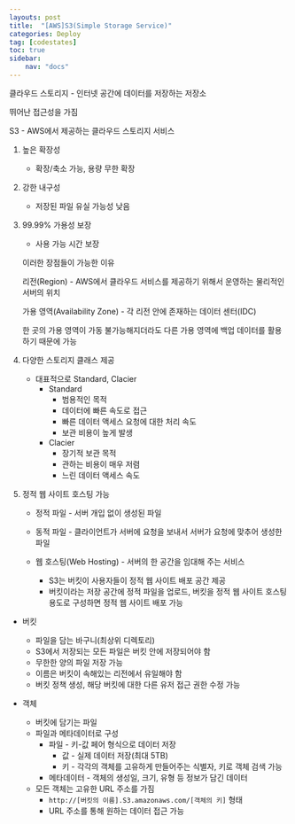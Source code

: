 ```yaml
---
layouts: post
title:  "[AWS]S3(Simple Storage Service)"
categories: Deploy
tag: [codestates]
toc: true
sidebar:
    nav: "docs"
---
```


클라우드 스토리지 - 인터넷 공간에 데이터를 저장하는 저장소

뛰어난 접근성을 가짐

S3 - AWS에서 제공하는 클라우드 스토리지 서비스

1. 높은 확장성
   - 확장/축소 가능, 용량 무한 확장
2. 강한 내구성
   - 저장된 파일 유실 가능성 낮음
3. 99.99% 가용성 보장
   - 사용 가능 시간 보장

    이러한 장점들이 가능한 이유

    리전(Region) - AWS에서 클라우드 서비스를 제공하기 위해서 운영하는 물리적인 서버의 위치

    가용 영역(Availability Zone) - 각 리전 안에 존재하는 데이터 센터(IDC)

    한 곳의 가용 영역이 가동 불가능해지더라도 다른 가용 영역에 백업 데이터를 활용하기 때문에 가능

4. 다양한 스토리지 클래스 제공
   - 대표적으로 Standard, Clacier
     - Standard
       - 범용적인 목적
       - 데이터에 빠른 속도로 접근
       - 빠른 데이터 액세스 요청에 대한 처리 속도
       - 보관 비용이 높게 발생
     - Clacier
       - 장기적 보관 목적
       - 관하는 비용이 매우 저렴
       - 느린 데이터 액세스 속도

5. 정적 웹 사이트 호스팅 가능
   - 정적 파일 - 서버 개입 없이 생성된 파일
   - 동적 파일 - 클라이언트가 서버에 요청을 보내서 서버가 요청에 맞추어 생성한 파일
   - 웹 호스팅(Web Hosting) - 서버의 한 공간을 임대해 주는 서비스

       - S3는 버킷이 사용자들이 정적 웹 사이트 배포 공간 제공
       - 버킷이라는 저장 공간에 정적 파일을 업로드, 버킷을 정적 웹 사이트 호스팅 용도로 구성하면 정적 웹 사이트 배포 가능


- 버킷
  - 파일을 담는 바구니(최상위 디렉토리)
  - S3에서 저장되는 모든 파일은 버킷 안에 저장되어야 함
  - 무한한 양의 파일 저장 가능
  - 이름은 버킷이 속해있는 리전에서 유일해야 함
  - 버킷 정책 생성, 해당 버킷에 대한 다른 유저 접근 권한 수정 가능

- 객체
  - 버킷에 담기는 파일
  - 파일과 메타데이터로 구성
    - 파일 - 키-값 페어 형식으로 데이터 저장
      - 값 - 실제 데이터 저장(최대 5TB)
      - 키 - 각각의 객체를 고유하게 만들어주는 식별자, 키로 객체 검색 가능
    - 메타데이터 - 객체의 생성일, 크기, 유형 등 정보가 담긴 데이터
  - 모든 객체는 고유한 URL 주소를 가짐
    - `http://[버킷의 이름].S3.amazonaws.com/[객체의 키]` 형태
    - URL 주소를 통해 원하는 데이터 접근 가능


